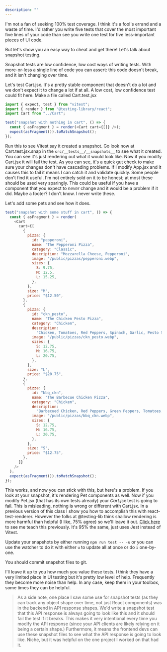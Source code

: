 ```yaml
---
description: ""
---
```


I'm not a fan of seeking 100% test coverage. I think it's a fool's errand and a waste of time. I'd rather you write five tests that cover the most important five lines of your code than see you write one test for five less-important pieces of UI code.

But let's show you an easy way to cheat and get there! Let's talk about snapshot testing.

Snapshot tests are low confidence, low cost ways of writing tests. With more-or-less a single line of code you can assert: this code doesn't break, and it isn't changing over time.

Let's test Cart.jsx. It's a pretty stable component that doesn't do a lot and we don't expect it to change a lot if at all. A low cost, low confidence test could fit here. Make a file called Cart.test.jsx

```javascript
import { expect, test } from "vitest";
import { render } from "@testing-library/react";
import Cart from "../Cart";

test("snapshot with nothing in cart", () => {
  const { asFragment } = render(<Cart cart={[]} />);
  expect(asFragment()).toMatchSnapshot();
});
```

Run this to see Vitest say it created a snapshot. Go look now at Cart.test.jsx.snap in the `src/__tests__/__snapshots__` to see what it created. You can see it's just rendering out what it would look like. Now if you modify Cart.jsx it will fail the test. As you can see, it's a quick gut check to make sure your changes don't have cascading problems. If I modify App.jsx and it causes this to fail it means I can catch it and validate quickly. Some people don't find it useful. I'm not entirely sold on it to be honest; at most these should be used very sparingly. This could be useful if you have a component that you expect to _never_ change and it would be a problem if it did. Maybe a footer? I don't know. I never write these.

Let's add some pets and see how it does.

```javascript
test("snapshot with some stuff in cart", () => {
  const { asFragment } = render(
    <Cart
      cart={[
        {
          pizza: {
            id: "pepperoni",
            name: "The Pepperoni Pizza",
            category: "Classic",
            description: "Mozzarella Cheese, Pepperoni",
            image: "/public/pizzas/pepperoni.webp",
            sizes: {
              S: 9.75,
              M: 12.5,
              L: 15.25,
            },
          },
          size: "M",
          price: "$12.50",
        },
        {
          pizza: {
            id: "ckn_pesto",
            name: "The Chicken Pesto Pizza",
            category: "Chicken",
            description:
              "Chicken, Tomatoes, Red Peppers, Spinach, Garlic, Pesto Sauce",
            image: "/public/pizzas/ckn_pesto.webp",
            sizes: {
              S: 12.75,
              M: 16.75,
              L: 20.75,
            },
          },
          size: "L",
          price: "$20.75",
        },
        {
          pizza: {
            id: "bbq_ckn",
            name: "The Barbecue Chicken Pizza",
            category: "Chicken",
            description:
              "Barbecued Chicken, Red Peppers, Green Peppers, Tomatoes, Red Onions, Barbecue Sauce",
            image: "/public/pizzas/bbq_ckn.webp",
            sizes: {
              S: 12.75,
              M: 16.75,
              L: 20.75,
            },
          },
          size: "S",
          price: "$12.75",
        },
      ]}
    />
  );
  expect(asFragment()).toMatchSnapshot();
});
```

This works, and now you can stick with this, but here's a problem. If you look at your snapshot, it's rendering Pet components as well. Now if you modify Pet.jsx (that has its own tests already) your _Cart.jsx_ test is going to fail. This is misleading, nothing is wrong or different with Cart.jsx. In a previous version of this class I show you how to accomplish this with react-test-renderer. However the folks at @testing-lib think shallow rendering is more harmful than helpful (I like, 75% agree) so we'll leave it out. [Click here][fem] to see me teach this previously. It's 95% the same, just uses Jest instead of Vitest.

Update your snapshots by either running `npm run test -- -u` or you can use the watcher to do it with either `u` to update all at once or do `i` one-by-one.

You should commit snapshot files to git.

I'll leave it up to you how much you value these tests. I think they have a very limited place in UI testing but it's pretty low level of help. Frequently they become more noise than help. In any case, keep them in your toolbox, some times they can be helpful.

> As a side note, one place I saw some use for snapshot tests (as they can track any object shape over time, not just React components) was in the backend in API response shapes. We'd write a snapshot test that this API response is always going to look like this and it should fail the test if it breaks. This makes it very intentional every time you modify the API response (since your API clients are likely relying on it being a certain shape.) Furthermore, it means the frontend devs can use these snapshot files to see what the API response is going to look like. Niche, but it was helpful on the one project I worked on that had it.

[fem]: https://frontendmasters.com/courses/intermediate-react-v4/snapshots/
